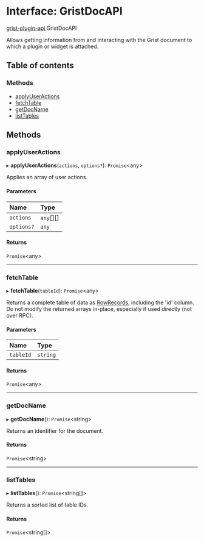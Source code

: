 # Interface: GristDocAPI

[grist-plugin-api](../modules/grist_plugin_api.md).GristDocAPI

Allows getting information from and interacting with the Grist document to which a plugin or widget is attached.

## Table of contents

### Methods

- [applyUserActions](grist_plugin_api.gristdocapi.md#applyuseractions)
- [fetchTable](grist_plugin_api.gristdocapi.md#fetchtable)
- [getDocName](grist_plugin_api.gristdocapi.md#getdocname)
- [listTables](grist_plugin_api.gristdocapi.md#listtables)

## Methods

### applyUserActions

▸ **applyUserActions**(`actions`, `options?`): `Promise`<any\>

Applies an array of user actions.

#### Parameters

| Name | Type |
| :------ | :------ |
| `actions` | `any`[][] |
| `options?` | `any` |

#### Returns

`Promise`<any\>

___

### fetchTable

▸ **fetchTable**(`tableId`): `Promise`<any\>

Returns a complete table of data as [RowRecords](grist_plugin_api.rowrecords.md), including the
'id' column. Do not modify the returned arrays in-place, especially if used
directly (not over RPC).

#### Parameters

| Name | Type |
| :------ | :------ |
| `tableId` | `string` |

#### Returns

`Promise`<any\>

___

### getDocName

▸ **getDocName**(): `Promise`<string\>

Returns an identifier for the document.

#### Returns

`Promise`<string\>

___

### listTables

▸ **listTables**(): `Promise`<string[]\>

Returns a sorted list of table IDs.

#### Returns

`Promise`<string[]\>
